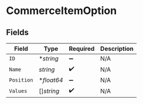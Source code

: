# CommerceItemOption


## Fields

| Field              | Type               | Required           | Description        |
| ------------------ | ------------------ | ------------------ | ------------------ |
| `ID`               | **string*          | :heavy_minus_sign: | N/A                |
| `Name`             | *string*           | :heavy_check_mark: | N/A                |
| `Position`         | **float64*         | :heavy_minus_sign: | N/A                |
| `Values`           | []*string*         | :heavy_check_mark: | N/A                |